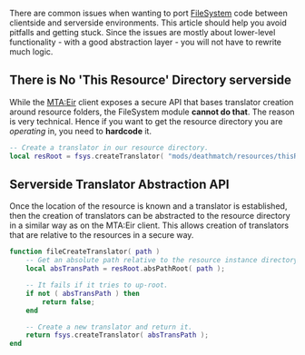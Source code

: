 There are common issues when wanting to port [FileSystem](/Modules/FileSystem.md "wikilink") code between clientside and serverside environments. This article should help you avoid pitfalls and getting stuck. Since the issues are mostly about lower-level functionality - with a good abstraction layer - you will not have to rewrite much logic.

There is No 'This Resource' Directory serverside
------------------------------------------------

While the [MTA:Eir](/MTA:Eir.md "wikilink") client exposes a secure API that bases translator creation around resource folders, the FileSystem module **cannot do that**. The reason is very technical. Hence if you want to get the resource directory you are *operating* in, you need to **hardcode** it.

``` lua
-- Create a translator in our resource directory.
local resRoot = fsys.createTranslator( "mods/deathmatch/resources/thisResource/" ); -- thisResource shall be the name of the running resource.
```

Serverside Translator Abstraction API
-------------------------------------

Once the location of the resource is known and a translator is established, then the creation of translators can be abstracted to the resource directory in a similar way as on the MTA:Eir client. This allows creation of translators that are relative to the resources in a secure way.

``` lua
function fileCreateTranslator( path )
    -- Get an absolute path relative to the resource instance directory.
    local absTransPath = resRoot.absPathRoot( path );

    -- It fails if it tries to up-root.
    if not ( absTransPath ) then
        return false;
    end

    -- Create a new translator and return it.
    return fsys.createTranslator( absTransPath );
end
```

